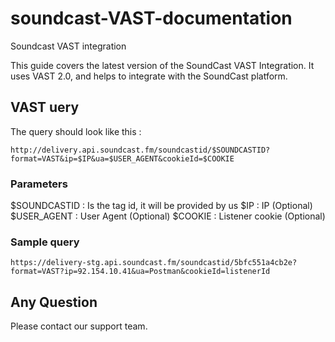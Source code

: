 # soundcast-VAST-documentation
Soundcast VAST integration

This guide covers the latest version of the SoundCast VAST Integration. It uses VAST 2.0, and helps to integrate with the SoundCast platform.

## VAST uery

The query should look like this :
```
http://delivery.api.soundcast.fm/soundcastid/$SOUNDCASTID?format=VAST&ip=$IP&ua=$USER_AGENT&cookieId=$COOKIE
```

### Parameters

$SOUNDCASTID : Is the tag id, it will be provided by us
$IP : IP (Optional)
$USER_AGENT : User Agent (Optional)
$COOKIE : Listener cookie (Optional)

### Sample query

```
https://delivery-stg.api.soundcast.fm/soundcastid/5bfc551a4cb2e?format=VAST?ip=92.154.10.41&ua=Postman&cookieId=listenerId
```

## Any Question

Please contact our support team.
